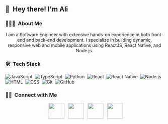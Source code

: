 
## 👋 &nbsp;Hey there! I'm Ali

### 👨🏻‍💻 &nbsp;About Me

<p align="center">I am a Software Engineer with extensive hands-on experience in both front-end and back-end development. I specialize in building dynamic, responsive web and mobile applications using ReactJS, React Native, and Node.js.
</p>

### 🛠 &nbsp;Tech Stack

![JavaScript](https://img.shields.io/badge/-JavaScript-05122A?style=flat&logo=javascript)&nbsp;
![TypeScript](https://img.shields.io/badge/-TypeScript-05122A?style=flat&logo=typescript)&nbsp;
![Python](https://img.shields.io/badge/-Python-05122A?style=flat&logo=python)&nbsp;
![React](https://img.shields.io/badge/-React-05122A?style=flat&logo=react)&nbsp;
![React Native](https://img.shields.io/badge/-React%20Native-05122A?style=flat&logo=react)&nbsp;
![Node.js](https://img.shields.io/badge/-Node.js-05122A?style=flat&logo=node.js)&nbsp;
![HTML](https://img.shields.io/badge/-HTML-05122A?style=flat&logo=HTML5)&nbsp;
![CSS](https://img.shields.io/badge/-CSS-05122A?style=flat&logo=CSS3&logoColor=1572B6)&nbsp;
![Git](https://img.shields.io/badge/-Git-05122A?style=flat&logo=git)&nbsp;
![GitHub](https://img.shields.io/badge/-GitHub-05122A?style=flat&logo=github)&nbsp;

### 🤝🏻 &nbsp;Connect with Me

<p align="center">
&nbsp; <a href="https://www.instagram.com/codingwitha_/" target="_blank" rel="noopener noreferrer"><img src="https://img.icons8.com/?size=100&id=BrU2BBoRXiWq&format=png&color=000000" width="50" /></a>  
&nbsp; <a href="https://www.linkedin.com/in/alihassan826/" target="_blank" rel="noopener noreferrer"><img src="https://img.icons8.com/?size=100&id=13930&format=png&color=000000" width="50" /></a>
&nbsp; <a href="mailto:alihassann826@gmail.com" target="_blank" rel="noopener noreferrer"><img src="https://img.icons8.com/plasticine/100/000000/gmail.png"  width="50" /></a>
&nbsp; <a href="https://www.youtube.com/@codingWithA_" target="_blank" rel="noopener noreferrer"><img src="https://img.icons8.com/?size=100&id=19318&format=png&color=000000"  width="50" /></a>
</p>



